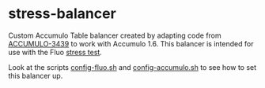 stress-balancer
===============

Custom Accumulo Table balancer created by adapting code from [ACCUMULO-3439][1] to work with Accumulo 1.6.  This balancer is intended for use with the Fluo [stress test][2].

Look at the scripts [config-fluo.sh](config-fluo.sh) and [config-accumulo.sh](config-accumulo.sh) to see how to set this balancer up.

[1]: https://issues.apache.org/jira/browse/ACCUMULO-3439
[2]: https://github.com/fluo-io/fluo/blob/acf1ea7d8d6bc74eef7e311008e5e8fc0fd94d30/modules/stress/README.md

